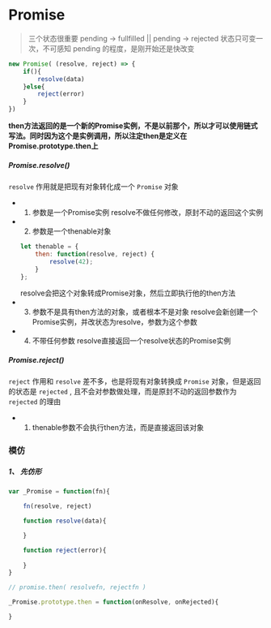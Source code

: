 
# Promise

> 三个状态很重要 pending -> fullfilled || pending -> rejected
> 状态只可变一次，不可感知 pending 的程度，是刚开始还是快改变

```js
new Promise( (resolve, reject) => {
    if(){
        resolve(data)
    }else{
        reject(error)
    }
})
```

**then方法返回的是一个新的Promise实例，不是以前那个，所以才可以使用链式写法。同时因为这个是实例调用，所以注定then是定义在 Promise.prototype.then上**

##### Promise.resolve()

`resolve` 作用就是把现有对象转化成一个 `Promise` 对象

* 1) 参数是一个Promise实例
    resolve不做任何修改，原封不动的返回这个实例
* 2) 参数是一个thenable对象
    ```js
    let thenable = {
        then: function(resolve, reject) {
            resolve(42);
        }
    };
    ```
    resolve会把这个对象转成Promise对象，然后立即执行他的then方法
* 3) 参数不是具有then方法的对象，或者根本不是对象
    resolve会新创建一个Promise实例，并改状态为resolve，参数为这个参数
* 4) 不带任何参数
    resolve直接返回一个resolve状态的Promise实例


##### Promise.reject()

`reject` 作用和 `resolve` 差不多，也是将现有对象转换成 `Promise` 对象，但是返回的状态是 `rejected` , 且不会对参数做处理，而是原封不动的返回参数作为 `rejected` 的理由

* 1) thenable参数不会执行then方法，而是直接返回该对象


### 模仿

##### 1、 先仿形
```js
var _Promise = function(fn){

    fn(resolve, reject)

    function resolve(data){

    }

    function reject(error){
        
    }
}

// promise.then( resolvefn, rejectfn )

_Promise.prototype.then = function(onResolve, onRejected){

}
```
